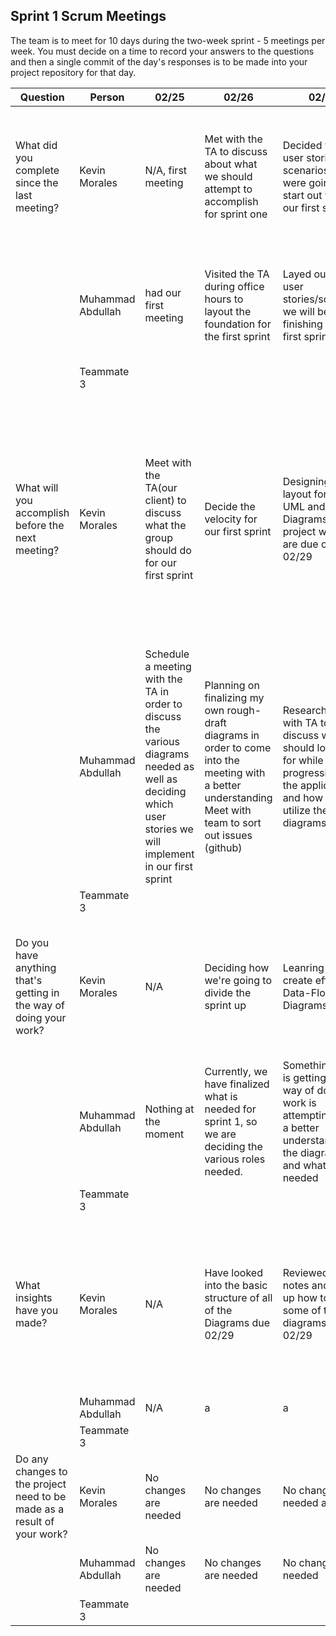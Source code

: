 ## Sprint 1 Scrum Meetings
The team is to meet for 10 days during the two-week sprint - 5 meetings per week. You must decide on a time to record your answers to the questions and then a single commit of the day's responses is to be made into your project repository for that day.

Question    |          Person                                             | 02/25 | 02/26 | 02/27 | 02/28 | 03/01 | 03/03 | 03/05 | 03/06 | 03/07 am | 03/07 pm |
------------|---------------------------------------------------------------------|-----|-----|-----|-----|-----|-----|-----|----|-----|-----|                                                              
| What did you complete since the last meeting? | Kevin Morales | N/A, first meeting |  Met with the TA to discuss about what we should attempt to accomplish for sprint one |  Decided which user stories and scenarios we were going to start out with for our first sprint | Designed the basic structure for the UML diagram, such as what classes we will use and our database storage | I began to look up tutorials for databases such as Google's Firebase | I registered for Google Firebase as it seems to be easily accessible and allows for the whole group to monitor data |  I connected Firebase to our Android application | I began to add information to our database through a signup acitivity |  I was able to set up authentication on our program, however not the the alternative sign in features. | I was able to get a Google Sign In feature to work, yet not other applications such as facebook
| | Muhammad Abdullah | had our first meeting |  Visited the TA during office hours to layout the foundation for the first sprint | Layed out which user stories/scenarios we will be finishing for the first sprint | Met with the team and created the various diagrams needed to help further our development | Researched (looked up) how to set up login information with credentials | Began working on a mock-up login page to ensure everything would work up to date |  Began implementing into personal repo | finalized adjustments to the application | Ensured the database was in alliance with the application | finalized github information 
|            | Teammate 3 |            |
| What will you accomplish before the next meeting? | Kevin Morales | Meet with the TA(our client) to discuss what the group should do for our first sprint | Decide the velocity for our first sprint | Designing the layout for our UML and other Diagrams for the project which are due on 02/29 | I will begin looking into the different databases we can use and the pros/cons between each option | Continue to look into different databases and which one the group would like to use | To begin implementning the database to our application | I will begin creating a database for the application and inputting user data | I will begin to create an authentication feature to allow for users to sign in to the application for future sprints |  I will look into creating alternative sign in methods | Look into creating an alternative sign in feature through Facebook, also looking to be able to sign up through google rather than just allow for the user to sign in only when an account has been created.
| | Muhammad Abdullah | Schedule a meeting with the TA in order to discuss the various diagrams needed as well as deciding which user stories we will implement in our first sprint | Planning on finalizing my own rough-draft diagrams in order to come into the meeting with a better understanding Meet with team to sort out issues (github) | Research/meet with TA to discuss what we should look out for while progressing with the application and how to utilize the diagrams | Meet with team to sort out issues (github) | Look into the creation of login pages and how to implement them | Planning on creating a mock-up login page to see if the options work correctly | Begin the actual implementation | ensure that all points are checked off and everything seems to be going in the right direction | finalizing the login page in accordance with the database  | Research better stylistic abilitites to implement outside of the basic usability options we currently have
|            | Teammate 3  
| Do you have anything that's getting in the way of doing your work? | Kevin Morales | N/A | Deciding how we're going to divide the sprint up | Leanring how to create effective Data-Flow Diagrams | Learning how to implement a database to an application, as this is my first experience with databases| N/A as I am currently looking into which database is the best fit for our application | Creating a basic application to begin to integrate our database to | No, as to create the database it seems pretty striaght forward.  | I am currently still looking over how to provide alternative sign up/sign in features to the application | No, as I have found various tutorials and gone over the authentication documentation within Google Firebase | I was unable to figure out how to sign in through Facebook but I plan to work on this feature over spring break 
| | Muhammad Abdullah | Nothing at the moment | Currently, we have finalized what is needed for sprint 1, so we are deciding the various roles needed. | Something that is getting in the way of doing our work is attempting to get a better understanding of the diagrams and what is needed | Figuring out the ins and outs of login pages in accordance to the userstories we have created| attempting to figure out how to connect the application to the database which is being created | nothing at the moment | Learning curve making the mock up login page | nothing at the moment | Making sure everything is finalized and in accordance to the database | nothing at the moment
|            | Teammate 3 
| What insights have you made? | Kevin Morales | N/A |Have looked into the basic structure of all of the Diagrams due 02/29  | Reviewed lecture notes and looked up how to create some of the diagrams due on 02/29 | I have began watching youtube videos on different ways to implement a database | I have began watching specific Google Firebase youtube tutorials such as how to connect firebase to our android project. | I have began to create a playlsit of all potential tutorials needed for our application. | I began to review over the Google Firebase documentation for their database and authentication. | I began to watch youtube tutorials on how to implement authentication to our project | I have been watching various youtube videos to implement Google alternative sign in options | Beginning to look into how to add Facebook alternative sign in
| | Muhammad Abdullah | N/A | a  | a | a | a | a | a. | a | a | a 
|            | Teammate 3 |   
| Do any changes to the project need to be made as a result of your work? |Kevin Morales | No changes are needed | No changes are needed | No changes are needed as of yet | No changes are needed | No changes are needed | No changes are needed | No changes are needed | No changes are needed | No changes are needed | No changes are needed
| | Muhammad Abdullah | No changes are needed | No changes are needed | No changes are needed | No changes are needed | No changes are needed | No changes are needed | No changes are needed | No changes are needed | No changes are needed | No changes are needed | no changes are needed
|            | Teammate 3  

